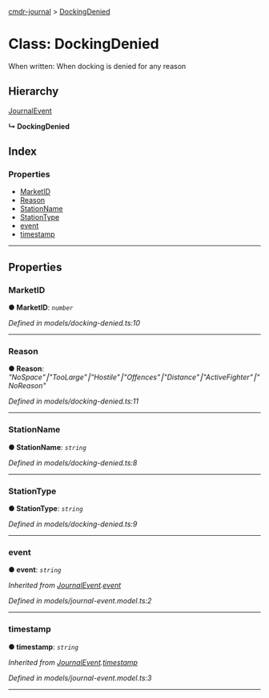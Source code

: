 [cmdr-journal](../README.md) > [DockingDenied](../classes/dockingdenied.md)



# Class: DockingDenied


When written: When docking is denied for any reason

## Hierarchy


 [JournalEvent](journalevent.md)

**↳ DockingDenied**







## Index

### Properties

* [MarketID](dockingdenied.md#marketid)
* [Reason](dockingdenied.md#reason)
* [StationName](dockingdenied.md#stationname)
* [StationType](dockingdenied.md#stationtype)
* [event](dockingdenied.md#event)
* [timestamp](dockingdenied.md#timestamp)



---
## Properties
<a id="marketid"></a>

###  MarketID

**●  MarketID**:  *`number`* 

*Defined in models/docking-denied.ts:10*





___

<a id="reason"></a>

###  Reason

**●  Reason**:  *"NoSpace"⎮"TooLarge"⎮"Hostile"⎮"Offences"⎮"Distance"⎮"ActiveFighter"⎮"NoReason"* 

*Defined in models/docking-denied.ts:11*





___

<a id="stationname"></a>

###  StationName

**●  StationName**:  *`string`* 

*Defined in models/docking-denied.ts:8*





___

<a id="stationtype"></a>

###  StationType

**●  StationType**:  *`string`* 

*Defined in models/docking-denied.ts:9*





___

<a id="event"></a>

###  event

**●  event**:  *`string`* 

*Inherited from [JournalEvent](journalevent.md).[event](journalevent.md#event)*

*Defined in models/journal-event.model.ts:2*





___

<a id="timestamp"></a>

###  timestamp

**●  timestamp**:  *`string`* 

*Inherited from [JournalEvent](journalevent.md).[timestamp](journalevent.md#timestamp)*

*Defined in models/journal-event.model.ts:3*





___


